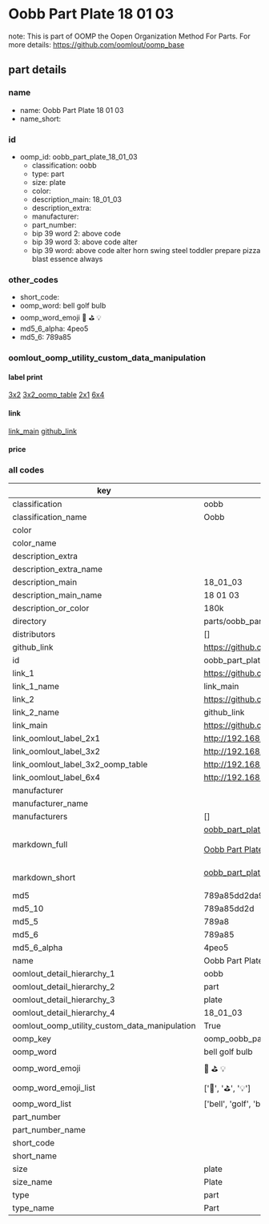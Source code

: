 # Oobb Part Plate 18 01 03  

note: This is part of OOMP the Oopen Organization Method For Parts. For more details: https://github.com/oomlout/oomp_base

##  part details





### name
* name: Oobb Part Plate 18 01 03
* name_short: 
### id
* oomp_id: oobb_part_plate_18_01_03
  * classification: oobb
  * type: part
  * size: plate
  * color: 
  * description_main: 18_01_03
  * description_extra: 
  * manufacturer: 
  * part_number: 
  * bip 39 word 2: above code
  * bip 39 word 3: above code alter
  * bip 39 word: above code alter horn swing steel toddler prepare pizza blast essence always

### other_codes
* short_code: 
* oomp_word: bell golf bulb
* oomp_word_emoji :bell: :golf: :bulb:
* md5_6_alpha: 4peo5
* md5_6: 789a85






### oomlout_oomp_utility_custom_data_manipulation
#### label print
[3x2](http://192.168.1.245:1112/?label=oomp%204peo5)
[3x2_oomp_table](http://192.168.1.107:1112/?label=oomp%204peo5)
[2x1](http://192.168.1.242:1112/?label=oomp%204peo5)
[6x4](http://192.168.1.55:1112/?label=oomp%204peo5)    

#### link

[link_main](https://github.com/oomlout/oomlout_oomp_current_version_messy/tree/main/parts/oobb_part_plate_18_01_03) [github_link](https://github.com/oomlout/oomlout_oomp_part_src/tree/main/parts/oobb_part_plate_18_01_03)                             

#### price







### all codes 
| key | value |  
| --- | --- |  
| classification | oobb |  
| classification_name | Oobb |  
| color |  |  
| color_name |  |  
| description_extra |  |  
| description_extra_name |  |  
| description_main | 18_01_03 |  
| description_main_name | 18 01 03 |  
| description_or_color | 180k |  
| directory | parts/oobb_part_plate_18_01_03 |  
| distributors | [] |  
| github_link | https://github.com/oomlout/oomlout_oomp_part_src/tree/main/parts/oobb_part_plate_18_01_03 |  
| id | oobb_part_plate_18_01_03 |  
| link_1 | https://github.com/oomlout/oomlout_oomp_current_version_messy/tree/main/parts/oobb_part_plate_18_01_03 |  
| link_1_name | link_main |  
| link_2 | https://github.com/oomlout/oomlout_oomp_part_src/tree/main/parts/oobb_part_plate_18_01_03 |  
| link_2_name | github_link |  
| link_main | https://github.com/oomlout/oomlout_oomp_current_version_messy/tree/main/parts/oobb_part_plate_18_01_03 |  
| link_oomlout_label_2x1 | http://192.168.1.242:1112/?label=oomp%204peo5 |  
| link_oomlout_label_3x2 | http://192.168.1.245:1112/?label=oomp%204peo5 |  
| link_oomlout_label_3x2_oomp_table | http://192.168.1.107:1112/?label=oomp%204peo5 |  
| link_oomlout_label_6x4 | http://192.168.1.55:1112/?label=oomp%204peo5 |  
| manufacturer |  |  
| manufacturer_name |  |  
| manufacturers | [] |  
| markdown_full | [oobb_part_plate_18_01_03](https://github.com/oomlout/oomlout_oomp_current_version_messy/tree/main/parts/oobb_part_plate_18_01_03)<br>[](https://github.com/oomlout/oomlout_oomp_current_version_messy/tree/main/parts/oobb_part_plate_18_01_03)<br>[Oobb Part Plate 18 01 03](https://github.com/oomlout/oomlout_oomp_current_version_messy/tree/main/parts/oobb_part_plate_18_01_03)<br><br> |  
| markdown_short | [oobb_part_plate_18_01_03](https://github.com/oomlout/oomlout_oomp_current_version_messy/tree/main/parts/oobb_part_plate_18_01_03)<br><br> |  
| md5 | 789a85dd2da9fc6f54ee06d80ecb4004 |  
| md5_10 | 789a85dd2d |  
| md5_5 | 789a8 |  
| md5_6 | 789a85 |  
| md5_6_alpha | 4peo5 |  
| name | Oobb Part Plate 18 01 03 |  
| oomlout_detail_hierarchy_1 | oobb |  
| oomlout_detail_hierarchy_2 | part |  
| oomlout_detail_hierarchy_3 | plate |  
| oomlout_detail_hierarchy_4 | 18_01_03 |  
| oomlout_oomp_utility_custom_data_manipulation | True |  
| oomp_key | oomp_oobb_part_plate_18_01_03 |  
| oomp_word | bell golf bulb |  
| oomp_word_emoji | :bell: :golf: :bulb: |  
| oomp_word_emoji_list | [':bell:', ':golf:', ':bulb:'] |  
| oomp_word_list | ['bell', 'golf', 'bulb'] |  
| part_number |  |  
| part_number_name |  |  
| short_code |  |  
| short_name |  |  
| size | plate |  
| size_name | Plate |  
| type | part |  
| type_name | Part |  
